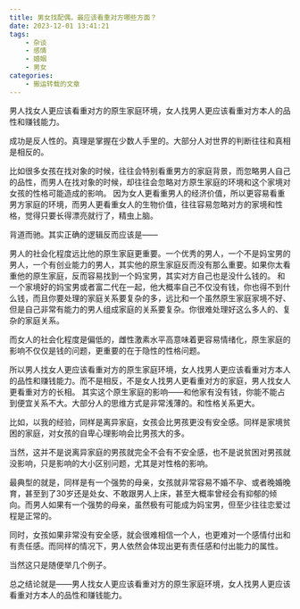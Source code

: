 ```yaml
---
title: 男女找配偶，最应该看重对方哪些方面？
date: 2023-12-01 13:41:21
tags:
    - 杂谈
    - 感情
    - 婚姻
    - 男女
categories: 
    - 搬运转载的文章
---
```


男人找女人更应该看重对方的原生家庭环境，女人找男人更应该看重对方本人的品性和赚钱能力。
 
成功是反人性的。真理是掌握在少数人手里的。大部分人对世界的判断往往和真相是相反的。
 
比如很多女孩在找对象的时候，往往会特别看重男方的家庭背景，而忽略男人自己的品性，而男人在找对象的时候，却往往会忽略对方原生家庭的环境和这个家境对女孩的性格可能造成的影响。
因为女人更看重男人的经济价值，所以更容易看重男方家庭的环境，而男人更看重女人的生物价值，往往容易忽略对方的家境和性格，觉得只要长得漂亮就行了，精虫上脑。
 
背道而驰。其实正确的逻辑反而应该是——
 
男人的社会化程度远比他的原生家庭更重要。一个优秀的男人，一个不是妈宝男的男人，一个有创业能力的男人，其实他的原生家庭反而没有那么重要。如果你太看重他的原生家庭，反而容易找到一个妈宝男，其实对方自己也是没什么钱的。
和一个家境好的妈宝男或者富二代在一起，他大概率自己不仅没有钱，你也得不到什么钱，而且你要处理的家庭关系要复杂的多，远比和一个虽然原生家庭家境不好、但是自己非常有能力的男人组成家庭的关系要复杂。你很难处理好这么多人的、复杂的家庭关系。
 
而女人的社会化程度是偏低的，雌性激素水平高意味着更容易情绪化，原生家庭的影响不仅仅是钱的问题，更重要的在于隐性的性格问题。
 
所以男人找女人更应该看重对方的原生家庭环境，女人找男人更应该看重对方本人的品性和赚钱能力。而不是相反，不是女人找男人更看重对方的家庭，男人找女人更看重对方的长相。
其实这个原生家庭的影响——和他家有没有钱，你能不能占到便宜关系不大。大部分人的思维方式是非常浅薄的。和性格关系更大。
 
比如，以我的经验，同样是离异家庭，女孩会比男孩更没有安全感。同样是家境贫困的家庭，对女孩的自卑心理影响会比男孩大的多。
 
当然，这并不是说离异家庭的男孩就完全不会有不安全感，也不是说贫困对男孩就没影响，只是影响的大小区别问题，尤其是对性格的影响。
 
最典型的就是，同样是有一个强势的母亲，女孩就非常容易不婚不孕、或者晚婚晚育，甚至到了30岁还是处女、不敢跟男人上床，甚至大概率曾经会有抑郁的倾向。而男人如果有一个强势的母亲，虽然极有可能成为妈宝男，但至少往往恋爱过程是正常的。
 
同时，女孩如果非常没有安全感，就会很难相信一个人，也更难对一个感情付出和有责任感。而同样的情况下，男人依然会体现出更有责任感和付出能力的属性。
 
当然这只是随便举几个例子。
 
总之结论就是——男人找女人更应该看重对方的原生家庭环境，女人找男人更应该看重对方本人的品性和赚钱能力。